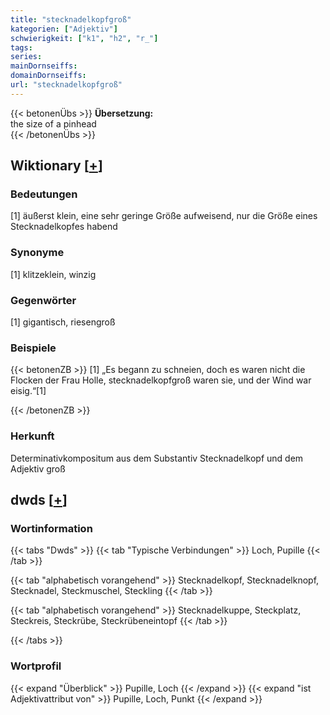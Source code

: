 ```yaml
---
title: "stecknadelkopfgroß"
kategorien: ["Adjektiv"]
schwierigkeit: ["k1", "h2", "r_"]
tags:
series:
mainDornseiffs:
domainDornseiffs:
url: "stecknadelkopfgroß"
---
```


{{< betonenÜbs >}}
**Übersetzung:**  
the size of  a pinhead  
{{< /betonenÜbs >}}

## Wiktionary [[+](https://de.wiktionary.org/wiki/stecknadelkopfgroß)]

### Bedeutungen
[1] äußerst klein, eine sehr geringe Größe aufweisend, nur die Größe eines Stecknadelkopfes habend  

### Synonyme
[1] klitzeklein, winzig  

### Gegenwörter
[1] gigantisch, riesengroß  

### Beispiele
{{< betonenZB >}}
[1] „Es begann zu schneien, doch es waren nicht die Flocken der Frau Holle, stecknadelkopfgroß waren sie, und der Wind war eisig.“[1]  

{{< /betonenZB >}}
### Herkunft
Determinativkompositum aus dem Substantiv Stecknadelkopf und dem Adjektiv groß  



## dwds [[+](https://www.dwds.de/wb/stecknadelkopfgroß)]

### Wortinformation
{{< tabs "Dwds" >}}
{{< tab "Typische Verbindungen" >}}
Loch, Pupille
{{< /tab >}}

{{< tab "alphabetisch vorangehend" >}}
Stecknadelkopf, Stecknadelknopf, Stecknadel, Steckmuschel, Steckling
{{< /tab >}}

{{< tab "alphabetisch vorangehend" >}}
Stecknadelkuppe, Steckplatz, Steckreis, Steckrübe, Steckrübeneintopf
{{< /tab >}}

{{< /tabs >}}

### Wortprofil
{{< expand "Überblick" >}} Pupille, Loch {{< /expand >}}
{{< expand "ist Adjektivattribut von" >}} Pupille, Loch, Punkt {{< /expand >}}

